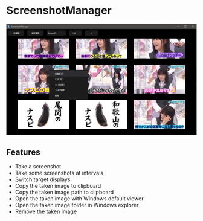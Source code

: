 # ScreenshotManager

<img src="https://raw.githubusercontent.com/mystasly48/ScreenshotManager/master/Screenshots/2021-10-13.jpg" alt="Screenshot" width="600"/>

## Features

  - Take a screenshot
  - Take some screenshots at intervals
  - Switch target displays
  - Copy the taken image to clipboard
  - Copy the taken image path to clipboard
  - Open the taken image with Windows default viewer
  - Open the taken image folder in Windows explorer
  - Remove the taken image

